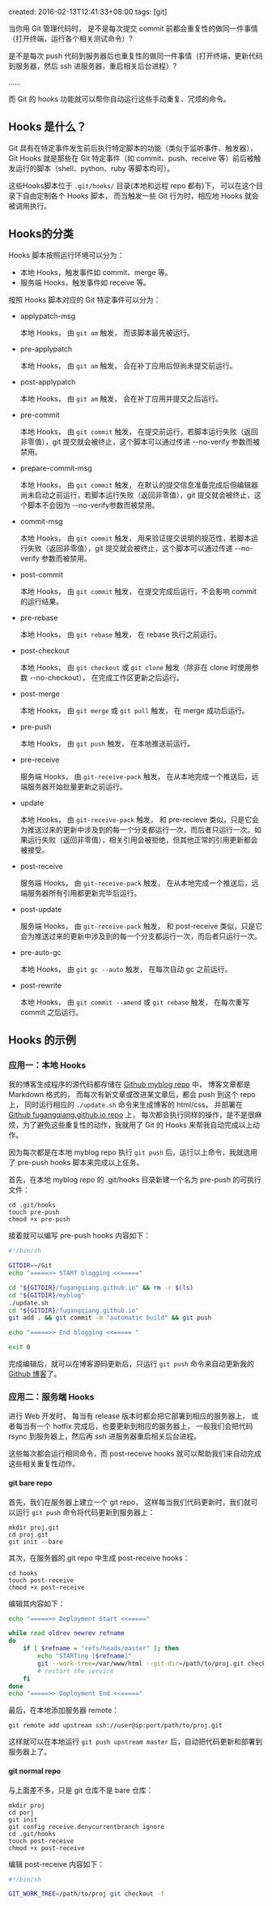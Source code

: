 created: 2016-02-13T12:41:33+08:00
tags: [git]


当你用 Git 管理代码时，
是不是每次提交 commit 前都会重复性的做同一件事情（打开终端，运行各个相关测试命令）?

是不是每次 push 代码到服务器后也重复性的做同一件事情（打开终端，更新代码到服务器，然后 ssh 进服务器，重启相关后台进程）?

......

而 Git 的 hooks 功能就可以帮你自动运行这些手动重复、冗烦的命令。


## Hooks 是什么？

Git 具有在特定事件发生前后执行特定脚本的功能（类似于监听事件、触发器），
Git Hooks 就是那些在 Git 特定事件（如 commit、push、receive 等）前后被触发运行的脚本（shell、python、ruby 等脚本均可）。

这些Hooks脚本位于 `.git/hooks/` 目录(本地和远程 repo 都有)下，
可以在这个目录下自由定制各个 Hooks 脚本，
而当触发一些 Git 行为时，相应地 Hooks 就会被调用执行。


## Hooks的分类

Hooks 脚本按照运行环境可以分为：

* 本地 Hooks，触发事件如 commit、merge 等。
* 服务端 Hooks，触发事件如 receive 等。

按照 Hooks 脚本对应的 Git 特定事件可以分为：

* applypatch-msg

    本地 Hooks，
    由 `git am` 触发，
    而该脚本最先被运行。

* pre-applypatch

    本地 Hooks，
    由 `git am` 触发，
    会在补丁应用后但尚未提交前运行。

* post-applypatch

    本地 Hooks，
    由 `git am` 触发，
    会在补丁应用并提交之后运行。

* pre-commit

    本地 Hooks，
    由 `git commit` 触发，
    在提交前运行，若脚本运行失败（返回非零值），git 提交就会被终止，这个脚本可以通过传递 --no-verify 参数而被禁用。

* prepare-commit-msg

    本地 Hooks，
    由 `git commit` 触发，
    在默认的提交信息准备完成后但编辑器尚未启动之前运行，若脚本运行失败（返回非零值），git 提交就会被终止，这个脚本不会因为 --no-verify参数而被禁用。

* commit-msg

    本地 Hooks，
    由 `git commit` 触发，
    用来验证提交说明的规范性，若脚本运行失败（返回非零值），git 提交就会被终止，这个脚本可以通过传递 --no-verify 参数而被禁用。

* post-commit

    本地 Hooks，
    由 `git commit` 触发，
    在提交完成后运行，不会影响 commit 的运行结果。

* pre-rebase

    本地 Hooks，
    由 `git rebase` 触发，
    在 rebase 执行之前运行。

* post-checkout

    本地 Hooks，
    由 `git checkout` 或 `git clone` 触发（除非在 clone 时使用参数 --no-checkout），
    在完成工作区更新之后运行。

* post-merge

    本地 Hooks，
    由 `git merge` 或 `git pull` 触发，
    在 merge 成功后运行。

* pre-push

    本地 Hooks，
    由 `git push` 触发，
    在本地推送前运行。

* pre-receive

    服务端 Hooks，
    由 `git-receive-pack` 触发，
    在从本地完成一个推送后，远端服务器开始批量更新之前运行。

* update

    本地 Hooks，
    由 `git-receive-pack` 触发，
    和 pre-recieve 类似，只是它会为推送过来的更新中涉及到的每一个分支都运行一次，而后者只运行一次。如果运行失败（返回非零值），相关引用会被拒绝，但其他正常的引用更新都会被接受。

* post-receive

    服务端 Hooks，
    由 `git-receive-pack` 触发，
    在从本地完成一个推送后，远端服务器所有引用都更新完毕后运行。

* post-update

    服务端 Hooks，
    由 `git-receive-pack` 触发，
    和 post-receive 类似，只是它会为推送过来的更新中涉及到的每一个分支都运行一次，而后者只运行一次。

* pre-auto-gc

    本地 Hooks，
    由 `git gc --auto` 触发，
    在每次自动 gc 之前运行。

* post-rewrite

    本地 Hooks，
    由 `git commit --amend` 或 `git rebase` 触发，
    在每次重写 commit 之后运行。


## Hooks 的示例


### 应用一：本地 Hooks

我的博客生成程序的源代码都存储在 [Github myblog repo](https://github.com/FuGangqiang/myblog) 中，
博客文章都是 Markdown 格式的，
而每次有新文章或改进某文章后，都会 push 到这个 repo 上，
同时运行相应的 `./update.sh` 命令来生成博客的 html/css，
并部署在 [Github fugangqiang.github.io repo](https://github.com/FuGangqiang/fugangqiang.github.io) 上，
每次都会执行同样的操作，是不是很麻烦，为了避免这些重复性的动作，我就用了 Git 的 Hooks 来帮我自动完成以上动作。

因为每次都是在本地 myblog repo 执行 `git push` 后，运行以上命令，我就选用了 pre-push hooks 脚本来完成以上任务。

首先，在本地 myblog repo 的 .git/hooks 目录新建一个名为 pre-push 的可执行文件：

```
cd .git/hooks
touch pre-push
chmod +x pre-push
```

接着就可以编写 pre-push hooks 内容如下：

```sh
#!/bin/sh

GITDIR=~/Git
echo "=====>> START blogging <<====="

cd "${GITDIR}/fugangqiang.github.io" && rm -r $(ls)
cd "${GITDIR}/myblog"
./update.sh
cd "${GITDIR}/fugangqiang.github.io"
git add . && git commit -m "automatic build" && git push

echo "=====>> End blogging <<===== "

exit 0
```

完成编辑后，就可以在博客源码更新后，只运行 `git push` 命令来自动更新我的 [Github 博客](http://fugangqiang.github.io/)了。


### 应用二：服务端 Hooks

进行 Web 开发时，
每当有 release 版本时都会把它部署到相应的服务器上，
或者每当有一个 hotfix 完成后，也要更新到相应的服务器上，
一般我们会把代码 rsync 到服务器上，然后再 ssh 进服务器重启相关后台进程。

这些每次都会运行相同命令，而 post-receive hooks 就可以帮助我们来自动完成这些相关重复性动作。


#### git bare repo

首先，我们在服务器上建立一个 git repo，
这样每当我们代码更新时，我们就可以运行 `git push` 命令将代码更新到服务器上：

```
mkdir proj.git
cd proj.git
git init --bare
```

其次，在服务器的 git repo 中生成 post-receive hooks：

```
cd hooks
touch post-receive
chmod +x post-receive
```

编辑其内容如下：

```sh
echo "=====>> Deployment Start <<====="

while read oldrev newrev refname
do
    if [ $refname = "refs/heads/master" ]; then
        echo "STARTing [$refname]"
        git --work-tree=/var/www/html --git-dir=/path/to/proj.git checkout -f
        # restart the service
    fi
done
echo "=====>> Deployment End <<====="
```

最后，在本地添加服务器 remote：

```
git remote add upstream ssh://user@ip:port/path/to/proj.git
```

这样就可以在本地运行 `git push upstream master` 后，自动把代码更新和部署到服务器上了。


#### git normal repo

与上面差不多，只是 git 仓库不是 bare 仓库：

```
mkdir proj
cd porj
git init
git config receive.denycurrentbranch ignore
cd .git/hooks
touch post-receive
chmod +x post-receive
```

编辑 post-receive 内容如下：

```sh
#!/bin/sh

GIT_WORK_TREE=/path/to/proj git checkout -f
```
